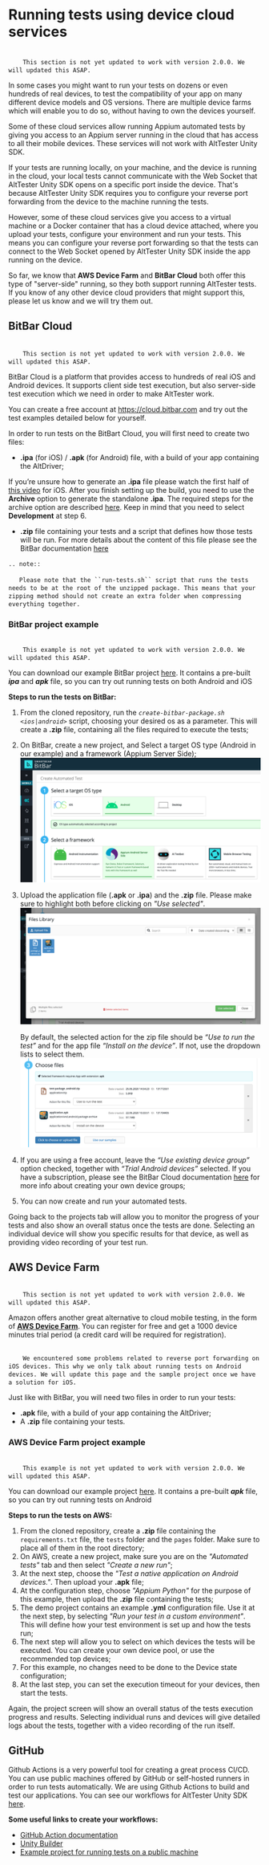 # Running tests using device cloud services

``` note::

    This section is not yet updated to work with version 2.0.0. We will updated this ASAP. 

```

In some cases you might want to run your tests on dozens or even hundreds of real devices, to test the compatibility of your app on many different device models and OS versions. There are multiple device farms which will enable you to do so, without having to own the devices yourself.

Some of these cloud services allow running Appium automated tests by giving you access to an Appium server running in the cloud that has access to all their mobile devices. These services will not work with AltTester Unity SDK.

If your tests are running locally, on your machine, and the device is running in the cloud, your local tests cannot communicate with the Web Socket that AltTester Unity SDK opens on a specific port inside the device. That's because AltTester Unity SDK requires you to configure your reverse port forwarding from the device to the machine running the tests.

However, some of these cloud services give you access to a virtual machine or a Docker container that has a cloud device attached, where you upload your tests, configure your environment and run your tests. This means you can configure your reverse port forwarding so that the tests can connect to the Web Socket opened by AltTester Unity SDK inside the app running on the device.

So far, we know that **AWS Device Farm** and **BitBar Cloud** both offer this type of "server-side" running, so they both support running AltTester tests. If you know of any other device cloud providers that might support this, please let us know and we will try them out.

## BitBar Cloud

``` note::

    This section is not yet updated to work with version 2.0.0. We will updated this ASAP. 

```

BitBar Cloud is a platform that provides access to hundreds of real iOS and Android devices. It supports client side test execution, but also server-side test execution which we need in order to make AltTester work.

You can create a free account at <https://cloud.bitbar.com> and try out the test examples detailed below for yourself.

In order to run tests on the BitBart Cloud, you will first need to create two files:

* **.ipa** (for iOS) / **.apk** (for Android) file, with a build of your app containing the AltDriver;

If you’re unsure how to generate an **.ipa** file please watch the first half of [this video](https://www.youtube.com/embed/rCwWhEeivjY?start=0&end=199) for iOS.
After you finish setting up the build, you need to use the **Archive** option to generate the standalone **.ipa**. The required steps for the archive option are described [here](https://docs.saucelabs.com/mobile-apps/automated-testing/ipa-files/#creating-ipa-files-for-appium-testing). Keep in mind that you need to select **Development** at step 6.


* **.zip** file containing your tests and a script that defines how those tests will be run.
For more details about the content of this file please see the BitBar documentation [here](https://docs.bitbar.com/testing/scripted-run/)

```eval_rst
.. note::

   Please note that the ``run-tests.sh`` script that runs the tests needs to be at the root of the unzipped package. This means that your zipping method should not create an extra folder when compressing everything together.

```

### BitBar project example

``` note::

    This example is not yet updated to work with version 2.0.0. We will updated this ASAP. 

```

You can download our example BitBar project [here](https://github.com/alttester-test-examples/Python-Bitbar-AltTrashCat).
It contains a pre-built ***ipa*** and ***apk*** file, so you can try out running tests on both Android and iOS

**Steps to run the tests on BitBar:**
1. From the cloned repository, run the *`create-bitbar-package.sh <ios|android>`* script, choosing your desired os as a parameter. This will create a **.zip** file, containing all the files required to execute the tests;

2. On BitBar, create a new project, and Select a target OS type (Android in our example) and a framework (Appium Server Side);
![Step1](../_static/img/alttester-with-cloud/bitbar-step-1.png)

3. Upload the application file (**.apk** or **.ipa**) and the **.zip** file. Please make sure to highlight both before clicking on *"Use selected"*.
![Step2.1](../_static/img/alttester-with-cloud/bitbar-step-2-1.png)


    By default, the selected action for the zip file should be *“Use to run the test”* and for the app file *“Install on the device”*. If not, use the dropdown lists to select them.
    ![Step2.2](../_static/img/alttester-with-cloud/bitbar-step-2-2.png)

4. If you are using a free account, leave the *“Use existing device group”* option checked, together with *“Trial Android devices”* selected. If you have a subscription, please see the BitBar Cloud documentation [here](https://docs.bitbar.com/testing/user-manuals/device-groups) for more info about creating your own device groups;

5. You can now create and run your automated tests.


Going back to the projects tab will allow you to monitor the progress of your tests and also show an overall status once the tests are done. Selecting an individual device will show you specific results for that device, as well as providing video recording of your test run.


## AWS Device Farm

``` note::

    This section is not yet updated to work with version 2.0.0. We will updated this ASAP. 

```

Amazon offers another great alternative to cloud mobile testing, in the form of [**AWS Device Farm**](https://docs.aws.amazon.com/devicefarm/index.html). You can register for free and get a 1000 device minutes trial period (a credit card will be required for registration).

``` note::

    We encountered some problems related to reverse port forwarding on iOS devices. This why we only talk about running tests on Android devices. We will update this page and the sample project once we have a solution for iOS.

```

Just like with BitBar, you will need two files in order to run your tests:

* **.apk** file, with a build of your app containing the AltDriver;
* A **.zip** file containing your tests.

### AWS Device Farm project example

``` note::

    This example is not yet updated to work with version 2.0.0. We will updated this ASAP. 

```

You can download our example project [here](https://github.com/alttester-test-examples/Python-AWS-AltTrashCat).
It contains a pre-built ***apk*** file, so you can try out running tests on Android

**Steps to run the tests on AWS:**

1. From the cloned repository, create a **.zip** file containing the `requirements.txt` file, the `tests` folder and the `pages` folder. Make sure to place all of them in the root directory;
2. On AWS, create a new project, make sure you are on the *"Automated tests"* tab and then select *"Create a new run"*;
3. At the next step, choose the *"Test a native application on Android devices."*. Then upload your **.apk** file;
4. At the configuration step, choose *"Appium Python"* for the purpose of this example, then upload the **.zip** file containing the tests;
5. The demo project contains an example **.yml** configuration file. Use it at the next step, by selecting *"Run your test in a custom environment"*. This will define how your test environment is set up and how the tests run;
6. The next step will allow you to select on which devices the tests will be executed. You can create your own device pool, or use the recommended top devices;
7. For this example, no changes need to be done to the Device state configuration;
8. At the last step, you can set the execution timeout for your devices, then start the tests.

Again, the project screen will show an overall status of the tests execution progress and results. Selecting individual runs and devices will give detailed logs about the tests, together with a video recording of the run itself.


## GitHub

Github Actions is a very powerful tool for creating a great process CI/CD. You can use public machines offered by GitHub or self-hosted runners in order to run tests automatically. We are using Github Actions to build and test our applications. You can see our workflows for AltTester Unity SDK [here](https://github.com/alttester/AltTester-Unity-SDK/tree/development/.github/workflows).

**Some useful links to create your workflows:**
  - [GitHub Action documentation](https://docs.github.com/en/actions)
  - [Unity Builder](https://github.com/marketplace/actions/unity-builder)
  - [Example project for running tests on a public machine](https://github.com/alttester/Example-Running-Tests-On-Github-Public-Runner)
  


